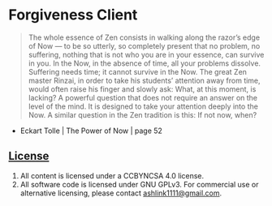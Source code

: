 # Forgiveness Client

> The whole essence of Zen consists in walking along the razor’s edge of Now — to be so utterly, so completely present that no problem, no suffering, nothing that is not who you are in your essence, can survive in you. In the Now, in the absence of time, all your problems dissolve. Suffering needs time; it cannot survive in the Now.
> The great Zen master Rinzai, in order to take his students’ attention away from time, would often raise his finger and slowly ask:
> What, at this moment, is lacking?
> A powerful question that does not require an answer on the level of the mind. It is designed to take your attention deeply into the Now. A similar question in the Zen tradition is this:
> If not now, when?
- Eckart Tolle | The Power of Now | page 52

## [License](LICENSE)

1. All content is licensed under a CC­BY­NC­SA 4.0 license.
1. All software code is licensed under GNU GPLv3. For commercial use or alternative licensing, please contact ashlink1111@gmail.com.
